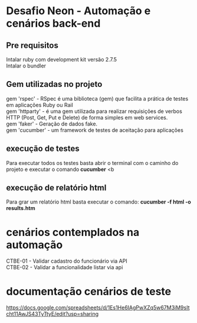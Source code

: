 # Desafio Neon - Automação e cenários back-end

## Pre requisitos

Intalar ruby com development kit versão 2.7.5 <br>
Intalar o bundler <br>


## Gem utilizadas no projeto

gem 'rspec' -  RSpec é uma biblioteca (gem) que facilita a prática de testes em aplicações Ruby ou Rail <br>
gem 'httparty' - é uma gem utilizada para realizar requisições de verbos HTTP (Post, Get, Put e Delete) de forma simples em web services. <br>
gem 'faker' - Geração de dados fake. <br>
gem  'cucumber' - um framework de testes de aceitação para aplicações


## execução de testes
Para executar todos os testes basta abrir o terminal com o caminho do projeto e executar o comando<b> cucumber</b> <b

                                                                                                                      
## execução de relatório html
                                                                                                                      
Para grar um relatório html basta executar o comando: <b> cucumber -f html -o results.htm  </b>

# cenários contemplados na automação

CTBE-01 - Validar cadastro do funcionário via API<br>
CTBE-02 - Validar a funcionalidade listar via api<br>

# documentação cenários de teste

https://docs.google.com/spreadsheets/d/1Es1He6IAgPwXZq5w67M3iM9sItcht11AwJS43TyTtyE/edit?usp=sharing
                                                                                                                      
                                                                                                                      
